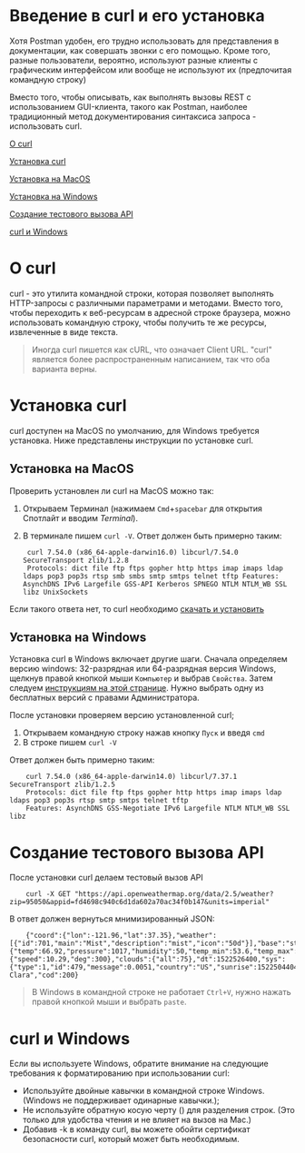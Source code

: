 # Введение в curl и его установка


Хотя Postman удобен, его трудно использовать для представления в документации, как совершать звонки с его помощью. Кроме того, разные пользователи, вероятно, используют разные клиенты с графическим интерфейсом или вообще не используют их (предпочитая командную строку)

Вместо того, чтобы описывать, как выполнять вызовы REST с использованием GUI-клиента, такого как Postman, наиболее традиционный метод документирования синтаксиса запроса - использовать curl.

[О curl](#about)

[Установка curl](#instalCurl)

[Установка на MacOS](#macInstall)

[Установка на Windows](winInstall)

[Создание тестового вызова API](#testCall)

[curl и Windows](#curlvsWindows)

<a name="about"></a>
# О curl

curl - это утилита командной строки, которая позволяет выполнять HTTP-запросы с различными параметрами и методами. Вместо того, чтобы переходить к веб-ресурсам в адресной строке браузера, можно использовать командную строку, чтобы получить те же ресурсы, извлеченные в виде текста.

> Иногда curl пишется как cURL, что означает Client URL. "curl" является более распространенным написанием, так что оба варианта верны.

<a name="instalCurl"></a>
# Установка curl

curl доступен на MacOS по умолчанию, для Windows требуется установка. Ниже представлены инструкции по установке curl.

<a name="macInstall"></a>
## Установка на MacOS

Проверить установлен ли curl на MacOS можно так:

1. Открываем Терминал (нажимаем `Cmd`+`spacebar` для открытия Спотлайт и вводим *Terminal*).
2. В терминале пишем `curl -V`. Ответ должен быть примерно таким:

        curl 7.54.0 (x86_64-apple-darwin16.0) libcurl/7.54.0 SecureTransport zlib/1.2.8
        Protocols: dict file ftp ftps gopher http https imap imaps ldap ldaps pop3 pop3s rtsp smb smbs smtp smtps telnet tftp Features: AsynchDNS IPv6 Largefile GSS-API Kerberos SPNEGO NTLM NTLM_WB SSL libz UnixSockets

Если такого ответа нет, то curl необходимо [скачать и установить](https://curl.haxx.se/)

<a name="winInstall"></a>
## Установка на Windows

Установка curl в Windows включает другие шаги. Сначала определяем версию windows:  32-разрядная или 64-разрядная версия Windows, щелкнув правой кнопкой мыши `Компьютер` и выбрав `Свойства`. Затем следуем [инструкциям на этой странице](http://www.confusedbycode.com/curl/#downloads). Нужно выбрать одну из бесплатных версий с правами Администратора.

После установки проверяем версию установленной curl;

1. Открываем командную строку нажав кнопку `Пуск` и введя `cmd`
2. В строке пишем `curl -V`

Ответ должен быть примерно таким:

        curl 7.54.0 (x86_64-apple-darwin14.0) libcurl/7.37.1 SecureTransport zlib/1.2.5
        Protocols: dict file ftp ftps gopher http https imap imaps ldap ldaps pop3 pop3s rtsp smtp smtps telnet tftp
        Features: AsynchDNS GSS-Negotiate IPv6 Largefile NTLM NTLM_WB SSL libz

<a name="testCall"></a>
# Создание тестового вызова API

После установки curl делаем тестовый вызов API

        curl -X GET "https://api.openweathermap.org/data/2.5/weather?zip=95050&appid=fd4698c940c6d1da602a70ac34f0b147&units=imperial"

В ответ должен вернуться мнимизированный JSON:

        {"coord":{"lon":-121.96,"lat":37.35},"weather":[{"id":701,"main":"Mist","description":"mist","icon":"50d"}],"base":"stations","main":{"temp":66.92,"pressure":1017,"humidity":50,"temp_min":53.6,"temp_max":75.2},"visibility":16093,"wind":{"speed":10.29,"deg":300},"clouds":{"all":75},"dt":1522526400,"sys":{"type":1,"id":479,"message":0.0051,"country":"US","sunrise":1522504404,"sunset":1522549829},"id":420006397,"name":"Santa Clara","cod":200}

> В Windows в командной строке не работает `Ctrl+V`, нужно нажать правой кнопкой мыши и выбрать `paste`.

<a name="curlvsWindows"></a>
# curl и Windows

Если вы используете Windows, обратите внимание на следующие требования к форматированию при использовании curl:

- Используйте двойные кавычки в командной строке Windows. (Windows не поддерживает одинарные кавычки.);
- Не используйте обратную косую черту (\) для разделения строк. (Это только для удобства чтения и не влияет на вызов на Mac.)
- Добавив -k в команду curl, вы можете обойти сертификат безопасности curl, который может быть необходимым.
